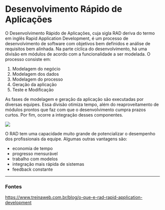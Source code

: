 # Desenvolvimento Rápido de Aplicações
O Desenvolvimento Rápido de Aplicações, cuja sigla RAD deriva do termo em inglês Rapid Application Development, é um processo de desenvolvimento de software com objetivos bem definidos e análise de requisitos bem alinhada.
Na parte cíclica do desenvolvimento, há uma divisão em módulos de acordo com a funcionalidade a ser modelada.
O processo consiste em:
1. Modelagem do negócio
2. Modelagem dos dados
3. Modelagem do processo
4. Geração da aplicação
5. Teste e Modificação

As fases de modelagem e geração da aplicação são executadas por diversas equipes. Essa divisão otimiza tempo, além do reaproveitamento de módulos prontos que faz com que o desenvolvimento cumpra prazos curtos. Por fim, ocorre a integração desses componentes.

![](diagrama_rad.jpg)

O RAD tem uma capacidade muito grande de potencializar o desempenho dos profissionais da equipe. Algumas outras vantagens são:

- economia de tempo
- progresso mensurável
- trabalho com modelos
- integração mais rápida de sistemas
- feedback constante

---

### Fontes
https://www.treinaweb.com.br/blog/o-que-e-rad-rapid-application-development